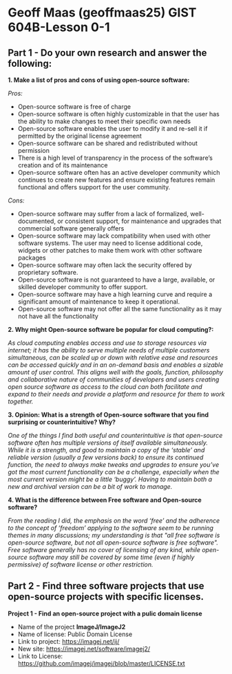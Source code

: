 # Geoff Maas (geoffmaas25) GIST 604B-Lesson 0-1

## Part 1 - Do your own research and answer the following: ##

**1. Make a list of pros and cons of using open-source software:**
   
   *Pros:*
   
   - Open-source software is free of charge
   - Open-source software is often highly customizable in that the user has the ability to make changes to meet their specific own needs
   - Open-source software enables the user to modify it and re-sell it if permitted by the original license agreement
   - Open-source software can be shared and redistributed without permission
   - There is a high level of transparency in the process of the software’s creation and of its maintenance
   - Open-source software often has an active developer community which continues to create new features and ensure existing features remain   functional and offers support for the user community.

   *Cons:*
   
   - Open-source software may suffer from a lack of formalized, well-documented, or consistent support, for maintenance and upgrades that commercial software generally offers
   - Open-source software may lack compatibility when used with other software systems.
The user may need to license additional code, widgets or other patches to make them work with other software packages
- Open-source software may often lack the security offered by proprietary software.
- Open-source software is not guaranteed to have a large, available, or skilled developer community to offer support.
- Open-source software may have a high learning curve and require a significant amount of maintenance to keep it operational.
- Open-source software may not offer all the same functionality as it may not have all the functionality

**2. Why might Open-source software be popular for cloud computing?:**
   
*As cloud computing enables access and use to storage resources via internet; it has the ability to serve multiple needs of multiple customers simultaneous, can be scaled up or down with relative ease and resources can be accessed quickly and in an on-demand basis and enables a sizable amount of user control. This aligns well with the goals, function, philosophy and collaborative nature of communities of developers and users creating open source software as access to the cloud can both facilitate and expand to their needs and provide a platform and resource for them to work together.*

**3.	Opinion: What is a strength of Open-source software that you find surprising or counterintuitive? Why?**
   
*One of the things I find both useful and counterintuitive is that open-source software often has multiple versions of itself available simultaneously. While it is a strength, and good to maintain a copy of the ‘stable’ and reliable version (usually a few versions back) to ensure its continued function, the need to always make tweaks and upgrades to ensure you’ve got the most current functionality can be a challenge, especially when the most current version might be a little ‘buggy’. Having to maintain both a new and archival version can be a bit of work to manage.*

**4.	What is the difference between Free software and Open-source software?**
   
*From the reading I did, the emphasis on the word ‘free’ and the adherence to the concept of ‘freedom’ applying to the software seem to be running themes in many discussions; my understanding is that "all free software is open-source software, but not all open-source software is free software". Free software generally has no cover of licensing of any kind, while open-source software may still be covered by some time (even if highly permissive) of software license or other restriction.*

## Part 2 - Find three software projects that use open-source projects with specific licenses.  ##

**Project 1 - Find an open-source project with a pulic domain license**
- Name of the project **ImageJ/ImageJ2**
- Name of license: Public Domain License
- Link to project: https://imagej.net/ij/
- New site: https://imagej.net/software/imagej2/
- Link to License: https://github.com/imagej/imagej/blob/master/LICENSE.txt
